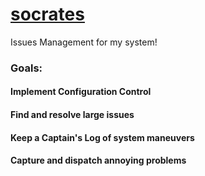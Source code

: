 [socrates](http://maxsu.github.io/socrates)
========

Issues Management for my system!


### Goals: 
#### Implement Configuration Control
#### Find and resolve large issues
#### Keep a Captain's Log of system maneuvers
#### Capture and dispatch annoying problems
